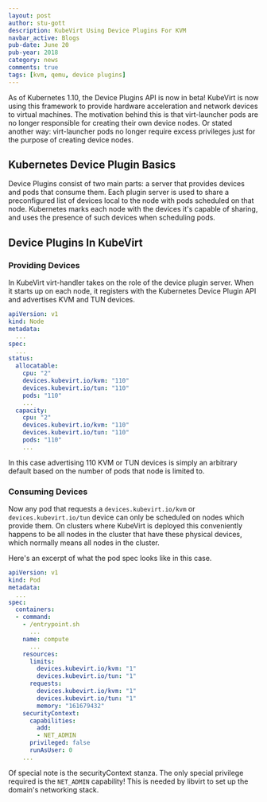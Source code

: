 ```yaml
---
layout: post
author: stu-gott
description: KubeVirt Using Device Plugins For KVM
navbar_active: Blogs
pub-date: June 20
pub-year: 2018
category: news
comments: true
tags: [kvm, qemu, device plugins]
---
```


As of Kubernetes 1.10, the Device Plugins API is now in beta! KubeVirt is now
using this framework to provide hardware acceleration and network devices to
virtual machines. The motivation behind this is that virt-launcher pods are no
longer responsible for creating their own device nodes. Or stated another way:
virt-launcher pods no longer require excess privileges just for the purpose of
creating device nodes.

## Kubernetes Device Plugin Basics

Device Plugins consist of two main parts: a server that provides devices and
pods that consume them. Each plugin server is used to share a preconfigured
list of devices local to the node with pods scheduled on that node. Kubernetes
marks each node with the devices it's capable of sharing, and uses the presence
of such devices when scheduling pods.

## Device Plugins In KubeVirt

### Providing Devices

In KubeVirt virt-handler takes on the role of the device plugin server. When it
starts up on each node, it registers with the Kubernetes Device Plugin API and
advertises KVM and TUN devices.

```yaml
apiVersion: v1
kind: Node
metadata:
  ...
spec:
  ...
status:
  allocatable:
    cpu: "2"
    devices.kubevirt.io/kvm: "110"
    devices.kubevirt.io/tun: "110"
    pods: "110"
    ...
  capacity:
    cpu: "2"
    devices.kubevirt.io/kvm: "110"
    devices.kubevirt.io/tun: "110"
    pods: "110"
    ...
```

In this case advertising 110 KVM or TUN devices is simply an arbitrary default
based on the number of pods that node is limited to.

### Consuming Devices

Now any pod that requests a `devices.kubevirt.io/kvm` or
`devices.kubevirt.io/tun` device can only be scheduled on nodes which provide
them. On clusters where KubeVirt is deployed this conveniently happens to be
all nodes in the cluster that have these physical devices, which normally means
all nodes in the cluster.

Here's an excerpt of what the pod spec looks like in this case.

```yaml
apiVersion: v1
kind: Pod
metadata:
  ...
spec:
  containers:
  - command:
    - /entrypoint.sh
      ...
    name: compute
      ...
    resources:
      limits:
        devices.kubevirt.io/kvm: "1"
        devices.kubevirt.io/tun: "1"
      requests:
        devices.kubevirt.io/kvm: "1"
        devices.kubevirt.io/tun: "1"
        memory: "161679432"
    securityContext:
      capabilities:
        add:
        - NET_ADMIN
      privileged: false
      runAsUser: 0
    ...
```

Of special note is the securityContext stanza. The only special privilege
required is the `NET_ADMIN` capability! This is needed by libvirt to set up the
domain's networking stack.

